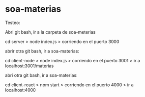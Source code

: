 # soa-materias

Testeo:

Abri git bash, ir a la carpeta de soa-meterias

cd server > node index.js > corriendo en el puerto 3000

abrir otra git bash, ir a soa-materias:

cd client-node > node index.js > corriendo en el puerto 3001 > ir a localhost:3001/materias

abri otra git bash, ir a soa-materias:

cd client-react > npm start > corriendo en el puerto 4000 > ir a localhost:4000